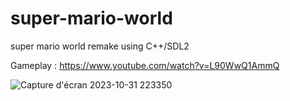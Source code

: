 # super-mario-world
super mario world remake using C++/SDL2

Gameplay : https://www.youtube.com/watch?v=L90WwQ1AmmQ

![Capture d'écran 2023-10-31 223350](https://github.com/Hdmx-art/super-mario-world/assets/63593247/117d48e2-7968-4165-9b2d-f24ee8820c7f)
